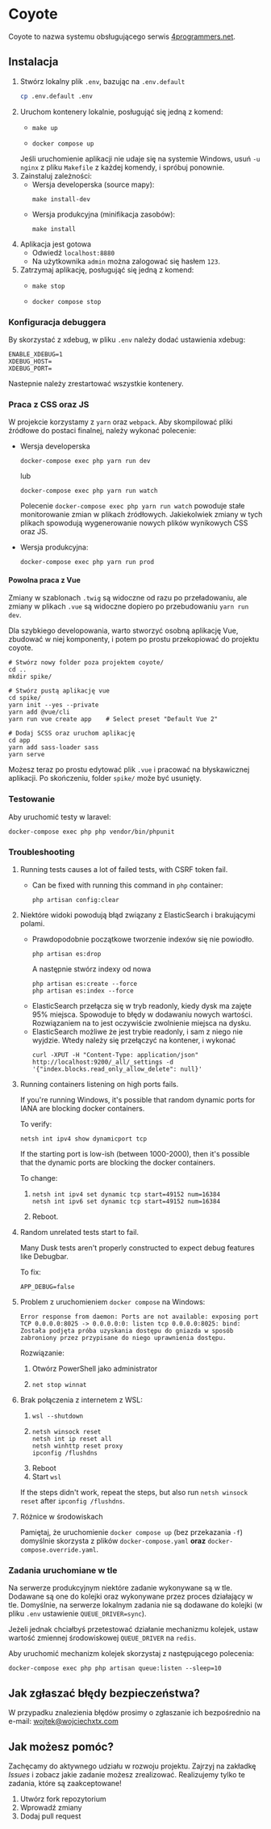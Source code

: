 # Coyote

Coyote to nazwa systemu obsługującego serwis [4programmers.net].

[4programmers.net]: https://4programmers.net/

## Instalacja

1. Stwórz lokalny plik `.env`, bazując na `.env.default`
   ```bash
   cp .env.default .env
   ```
2. Uruchom kontenery lokalnie, posługująć się jedną z komend:
   - ```
     make up
     ```
   - ```
     docker compose up
     ```
   Jeśli uruchomienie aplikacji nie udaje się na systemie Windows, usuń `-u nginx` z pliku `Makefile`
   z każdej komendy, i spróbuj ponownie.
3. Zainstaluj zależności:
   - Wersja developerska (source mapy):
     ```
     make install-dev
     ```
   - Wersja produkcyjna (minifikacja zasobów):
     ```
     make install
     ```
4. Aplikacja jest gotowa
   - Odwiedź `localhost:8880`
   - Na użytkownika `admin` można zalogować się hasłem `123`.
5. Zatrzymaj aplikację, posługująć się jedną z komend:
   - ```
     make stop
     ```
   - ```
     docker compose stop
     ```

### Konfiguracja debuggera

By skorzystać z xdebug, w pliku `.env` należy dodać ustawienia xdebug:

```
ENABLE_XDEBUG=1
XDEBUG_HOST=
XDEBUG_PORT=
```

Nastepnie należy zrestartować wszystkie kontenery.

### Praca z CSS oraz JS

W projekcie korzystamy z `yarn` oraz `webpack`. Aby skompilować pliki źródłowe do postaci finalnej, należy wykonać
polecenie:
 - Wersja developerska
   ```
   docker-compose exec php yarn run dev
   ```
   lub
   ```
   docker-compose exec php yarn run watch
   ```

   Polecenie `docker-compose exec php yarn run watch` powoduje stałe monitorowanie zmian w plikach źródłowych. Jakiekolwiek zmiany w tych plikach
   spowodują wygenerowanie nowych plików wynikowych CSS oraz JS.

 - Wersja produkcyjna:
   ```
   docker-compose exec php yarn run prod
   ```

#### Powolna praca z Vue

Zmiany w szablonach `.twig` są widoczne od razu po przeładowaniu, ale zmiany w plikach `.vue` są
widoczne dopiero po przebudowaniu `yarn run dev`.

Dla szybkiego developowania, warto stworzyć osobną aplikację Vue, zbudować w niej komponenty, i potem
po prostu przekopiować do projektu coyote.

```
# Stwórz nowy folder poza projektem coyote/
cd ..
mkdir spike/

# Stwórz pustą aplikację vue
cd spike/
yarn init --yes --private
yarn add @vue/cli
yarn run vue create app    # Select preset "Default Vue 2"

# Dodaj SCSS oraz uruchom aplikację
cd app
yarn add sass-loader sass
yarn serve
```

Możesz teraz po prostu edytować plik `.vue` i pracować na błyskawicznej aplikacji. Po skończeniu, folder `spike/`
może być usunięty.

### Testowanie

Aby uruchomić testy w laravel:

```
docker-compose exec php php vendor/bin/phpunit
```

### Troubleshooting

1. Running tests causes a lot of failed tests, with CSRF token fail.
   - Can be fixed with running this command in `php` container:
     ```
     php artisan config:clear
     ```

2. Niektóre widoki powodują błąd związany z ElasticSearch i brakującymi polami.
   - Prawdopodobnie początkowe tworzenie indexów się nie powiodło.
     ```
     php artisan es:drop
     ```
     A następnie stwórz indexy od nowa
     ```
     php artisan es:create --force
     php artisan es:index --force
     ```
   - ElasticSearch przełącza się w tryb readonly, kiedy dysk ma zajęte 95% miejsca.
     Spowoduje to błędy w dodawaniu nowych wartości. Rozwiązaniem na to jest
     oczywiście zwolnienie miejsca na dysku.
   - ElasticSearch możliwe że jest trybie readonly, i sam z niego nie wyjdzie.
     Wtedy należy się przełączyć na kontener, i wykonać
     ```
     curl -XPUT -H "Content-Type: application/json" http://localhost:9200/_all/_settings -d '{"index.blocks.read_only_allow_delete": null}'
     ```

3. Running containers listening on high ports fails.

   If you're running Windows, it's possible that random dynamic ports for IANA are
   blocking docker containers.

   To verify:
   ```
   netsh int ipv4 show dynamicport tcp
   ```
   If the starting port is low-ish (between 1000-2000), then it's possible that the
   dynamic ports are blocking the docker containers.

   To change:
   1. ```
      netsh int ipv4 set dynamic tcp start=49152 num=16384
      netsh int ipv6 set dynamic tcp start=49152 num=16384
      ```
   2. Reboot.
4. Random unrelated tests start to fail.
   
   Many Dusk tests aren't properly constructed to expect debug features like Debugbar.

   To fix:
   ```
   APP_DEBUG=false
   ```

5. Problem z uruchomieniem `docker compose` na Windows:
   ```
   Error response from daemon: Ports are not available: exposing port TCP 0.0.0.0:8025 -> 0.0.0.0:0: listen tcp 0.0.0.0:8025: bind: Została podjęta próba uzyskania dostępu do gniazda w sposób zabroniony przez przypisane do niego uprawnienia dostępu.
   ```
   Rozwiązanie:
   1. Otwórz PowerShell jako administrator
   2. ```
      net stop winnat
      ```

6. Brak połączenia z internetem z WSL:
   1. `wsl --shutdown`
   2. ```
      netsh winsock reset 
      netsh int ip reset all
      netsh winhttp reset proxy
      ipconfig /flushdns
      ```
   3. Reboot
   4. Start `wsl`
   
   If the steps didn't work, repeat the steps, but also run `netsh winsock reset` after `ipconfig /flushdns`.

7. Różnice w środowiskach

   Pamiętaj, że uruchomienie `docker compose up` (bez przekazania `-f`) domyślnie
   skorzysta z plików `docker-compose.yaml` **oraz** `docker-compose.override.yaml`.

### Zadania uruchomiane w tle

Na serwerze produkcyjnym niektóre zadanie wykonywane są w tle. Dodawane są one do kolejki oraz wykonywane przez proces działający w tle.
Domyślnie, na serwerze lokalnym zadania nie są dodawane do kolejki (w pliku `.env` ustawienie `QUEUE_DRIVER=sync`).

Jeżeli jednak chciałbyś przetestować działanie mechanizmu kolejek, ustaw wartość zmiennej środowiskowej `QUEUE_DRIVER` na `redis`.

Aby uruchomić mechanizm kolejek skorzystaj z następującego polecenia:

```
docker-compose exec php php artisan queue:listen --sleep=10
```

## Jak zgłaszać błędy bezpieczeństwa?

W przypadku znalezienia błędów prosimy o zgłaszanie ich bezpośrednio na e-mail: wojtek@wojciechxtx.com

## Jak możesz pomóc?

Zachęcamy do aktywnego udziału w rozwoju projektu. Zajrzyj na zakładkę *Issues* i zobacz jakie zadanie możesz zrealizować. Realizujemy tylko te zadania, które są zaakceptowane!

1. Utwórz fork repozytorium
2. Wprowadź zmiany
3. Dodaj pull request
